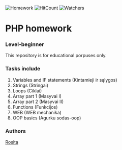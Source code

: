 ![Homework](https://img.shields.io/badge/PHP-homework-blue)
![HitCount](http://hits.dwyl.com/rositatisor/homework.svg)
![Watchers](https://img.shields.io/github/watchers/rositatisor/homework?style=social)

# PHP homework
### Level-beginner

This repository is for educational porpuses only. 

### Tasks include
1. Variables and IF statements (Kintamieji ir sąlygos)
2. Strings (Stringai)
3. Loops (Ciklai)
4. Array part 1 (Masyvai I)
5. Array part 2 (Masyvai II)
6. Functions (Funkcijos)
7. WEB (WEB mechanika)
8. OOP basics (Agurku sodas-oop)

### Authors
[Rosita](https://github.com/rositatisor)
